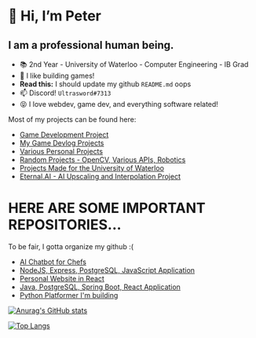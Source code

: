 # 👋 Hi, I’m Peter
## I am a professional human being.

- 📚 2nd Year - University of Waterloo - Computer Engineering - IB Grad
- 👀 I like building games!
- **Read this:** I should update my github `README.md` oops
- 📫 Discord! `Ultrasword#7313`
- 😝 I love webdev, game dev, and everything software related!

Most of my projects can be found here: 
- [Game Development Project](https://github.com/Ultrasword-Coder)
- [My Game Devlog Projects](https://github.com/Ultrasword-Game-Development)
- [Various Personal Projects](https://github.com/petthepotat)
- [Random Projects - OpenCV, Various APIs, Robotics](https://github.com/orgs/petthepotat-dump/repositories)
- [Projects Made for the University of Waterloo](https://github.com/pet-waterloo)
- [Eternal.AI - AI Upscaling and Interpolation Project](https://github.com/eternal-ai-uw)


# HERE ARE SOME IMPORTANT REPOSITORIES... 
To be fair, I gotta organize my github :(

- [AI Chatbot for Chefs](https://github.com/pet-waterloo/recipes.ai)
- [NodeJS, Express, PostgreSQL, JavaScript Application](https://github.com/petthepotat/Project-PZOTY)
- [Personal Website in React](https://github.com/Ultrasword/Peter-Personal-Website)
- [Java, PostgreSQL, Spring Boot, React Application](https://github.com/Ultrasword/EMS-Java-JSP-React)
- [Python Platformer I'm building](https://github.com/Ultrasword-Game-Development/elementals.ai)


<!--- git repo https://github.com/anuraghazra/github-readme-stats --->
[![Anurag's GitHub stats](https://github-readme-stats.vercel.app/api?username=Ultrasword)](https://github.com/anuraghazra/github-readme-stats)

[![Top Langs](https://github-readme-stats.vercel.app/api/top-langs/?username=Ultrasword)](https://github.com/anuraghazra/github-readme-stats)


<!---
Ultrasword/Ultrasword is a ✨ special ✨ repository because its `README.md` (this file) appears on your GitHub profile.
You can click the Preview link to take a look at your changes.
--->
